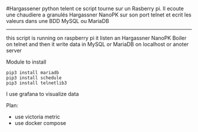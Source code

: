 ﻿#Hargassener python telent
ce script tourne sur un Rasberry pi.
Il ecoute une chaudiere a granulés Hargassner NanoPK sur son port telnet
et ecrit les valeurs dans une BDD MySQL ou MariaDB 

-----------------------------------------------------------------------------------------------------

this script is running on raspberry pi
it listen an Hargassner NanoPK Boiler on telnet
and then it write data in MySQL or MariaDB on localhost or anoter server

Module to install

```
pip3 install mariadb
pip3 install schedule
pip3 install telnetlib3
```

I use grafana to visualize data

Plan:
 - use victoria metric
 - use docker compose
